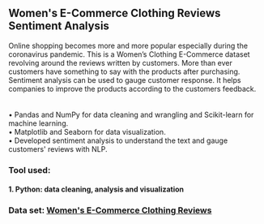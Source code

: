 ## Women's E-Commerce Clothing Reviews Sentiment Analysis </br>

Online shopping becomes more and more popular especially during the coronavirus pandemic. This is a Women’s Clothing E-Commerce dataset revolving around the reviews written by customers. More than ever customers have something to say with the products after purchasing. Sentiment analysis can be used to gauge customer response. It helps companies to improve the products according to the customers feedback. 
</br>
</br>
</br>
• Pandas and NumPy for data cleaning and wrangling and Scikit-learn for machine learning.</br>
• Matplotlib and Seaborn for data visualization.</br>
• Developed sentiment analysis to understand the text and gauge customers' reviews with NLP.</br>


### Tool used:
#### 1. Python: data cleaning, analysis and visualization

### Data set:  [Women's E-Commerce Clothing Reviews](https://www.kaggle.com/nicapotato/womens-ecommerce-clothing-reviews)




